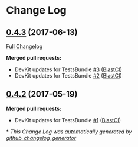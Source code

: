 # Change Log

## [0.4.3](https://github.com/blast-project/TestsBundle/tree/0.4.3) (2017-06-13)
[Full Changelog](https://github.com/blast-project/TestsBundle/compare/0.4.2...0.4.3)

**Merged pull requests:**

- DevKit updates for TestsBundle [\#3](https://github.com/blast-project/TestsBundle/pull/3) ([BlastCI](https://github.com/BlastCI))
- DevKit updates for TestsBundle [\#2](https://github.com/blast-project/TestsBundle/pull/2) ([BlastCI](https://github.com/BlastCI))

## [0.4.2](https://github.com/blast-project/TestsBundle/tree/0.4.2) (2017-05-19)
**Merged pull requests:**

- DevKit updates for TestsBundle [\#1](https://github.com/blast-project/TestsBundle/pull/1) ([BlastCI](https://github.com/BlastCI))



\* *This Change Log was automatically generated by [github_changelog_generator](https://github.com/skywinder/Github-Changelog-Generator)*